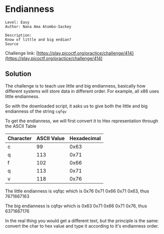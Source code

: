 # Endianness

```
Level: Easy
Author: Nana Ama Atombo-Sackey

Description:
Know of little and big endian?
Source
```
Challenge link: [https://play.picoctf.org/practice/challenge/414](https://play.picoctf.org/practice/challenge/414)

## Solution

The challenge is to teach use little and big endianness, basically how different systems will store data in different order. For example,
all x86 uses little endianness.

So with the downloaded script, it asks us to give both the little and big endianness of the string `cqfqv`

To get the endianness, we will first convert it to Hex representation through the ASCII Table


|Character	|ASCII Value	|Hexadecimal|
|---|---|---|
|c	|99	|0x63|
|q	|113	|0x71|
|f	|102	|0x66|
|q	|113	|0x71|
|v	|118	|0x76|

The little endianness is vqfqc which is 0x76 0x71 0x66 0x71 0x63, thus 7671667163

The big endianness is cqfqv which is 0x63 0x71 0x66 0x71 0x76, thus 6371667176

In the real thing you would get a different text, but the principle is the same: convert the char to hex value and type it according to it's endianness order.

